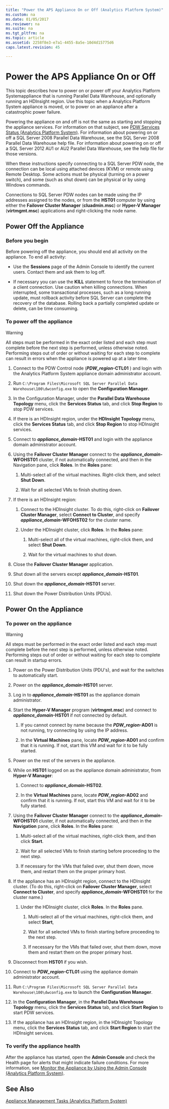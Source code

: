 ```yaml
---
title: "Power the APS Appliance On or Off (Analytics Platform System)"
ms.custom: na
ms.date: 01/05/2017
ms.reviewer: na
ms.suite: na
ms.tgt_pltfrm: na
ms.topic: article
ms.assetid: 2258f8e3-e7a1-4455-8a5e-10d4d15775d6
caps.latest.revision: 45

---
```

# Power the APS Appliance On or Off
This topic describes how to power on or power off your Analytics Platform Systemappliance that is running Parallel Data Warehouse, and optionally running an HDInsight region. Use this topic when a Analytics Platform System appliance is moved, or to power on an appliance after a catastrophic power failure.  
  
Powering the appliance on and off is not the same as starting and stopping the appliance services. For information on that subject, see [PDW Services Status &#40;Analytics Platform System&#41;](pdw-services-status.md). For information about powering on or off a SQL Server 2008 Parallel Data Warehouse, see the SQL Server 2008 Parallel Data Warehouse help file. For information about powering on or off a SQL Server 2012 AU1 or AU2 Parallel Data Warehouse, see the help file for those versions.  
  
When these instructions specify connecting to a SQL Server PDW node, the connection can be local using attached devices (KVM) or remote using Remote Desktop. Some actions must be physical (turning on a power switch), and some (such as shut down) can be physical or by using Windows commands.  
  
Connections to SQL Server PDW nodes can be made using the IP addresses assigned to the nodes, or from the **HST01** computer by using either the **Failover Cluster Manager** (**cluadmin.msc**) or **Hyper-V Manager** (**virtmgmt.msc**) applications and right-clicking the node name.  
  
## <a name="PowerOff"></a>Power Off the Appliance  
  
### Before you begin  
Before powering off the appliance, you should end all activity on the appliance. To end all activity:  
  
-   Use the **Sessions** page of the Admin Console to identify the current users. Contact them and ask them to log off.  
  
-   If necessary you can use the **KILL** statement to force the termination of a client connection. Use caution when killing connections. When interrupted, some transactional processes, such as a long running update, must rollback activity before SQL Server can complete the recovery of the database. Rolling back a partially completed update or delete, can be time consuming.  
  
### To power off the appliance  
  
> [!WARNING]  
> All steps must be performed in the exact order listed and each step must complete before the next step is performed, unless otherwise noted. Performing steps out of order or without waiting for each step to complete can result in errors when the appliance is powered up at a later time.  
  
1.  Connect to the PDW Control node (***PDW_region*-CTL01** ) and login with the Analytics Platform System appliance domain administrator account.  
  
2.  Run `C:\Program Files\Microsoft SQL Server Parallel Data Warehouse\100\dwconfig.exe` to open the **Configuration Manager**.  
  
3.  In the Configuration Manager, under the **Parallel Data Warehouse Topology** menu, click the **Services Status** tab, and click **Stop Region** to stop PDW services.  
  
4.  If there is an HDInsight region, under the **HDInsight Topology** menu, click the **Services Status** tab, and click **Stop Region** to stop HDInsight services.  
  
5.  Connect to ***appliance_domain*-HST01** and login with the appliance domain administrator account.  
  
6.  Using the **Failover Cluster Manager** connect to the ***appliance_domain*-WFOHST01** cluster, if not automatically connected, and then in the Navigation pane, click **Roles**. In the **Roles** pane:  
  
    1.  Multi-select all of the virtual machines. Right-click them, and select **Shut Down**.  
  
    2.  Wait for all selected VMs to finish shutting down.  
  
7.  If there is an HDInsight region:  
  
    1.  Connect to the HDInsight cluster. To do this, right-click on **Failover Cluster Manager**, select **Connect to Cluster**, and specify ***appliance_domain*-WFOHST02** for the cluster name.  
  
    2.  Under the HDInsight cluster, click **Roles**. In the **Roles** pane:  
  
        1.  Multi-select all of the virtual machines, right-click them, and select **Shut Down**.  
  
        2.  Wait for the virtual machines to shut down.  
  
8.  Close the **Failover Cluster Manager** application.  
  
9. Shut down all the servers except ***appliance_domain*-HST01**.  
  
10. Shut down the ***appliance_domain*-HST01** server.  
  
11. Shut down the Power Distribution Units (PDUs).  
  
## <a name="PowerOn"></a>Power On the Appliance  
  
### To power on the appliance  
  
> [!WARNING]  
> All steps must be performed in the exact order listed and each step must complete before the next step is performed, unless otherwise noted. Performing steps out of order or without waiting for each step to complete can result in startup errors.  
  
1.  Power on the Power Distribution Units (PDU's), and wait for the switches to automatically start.  
  
2.  Power on the ***appliance_domain*-HST01** server.  
  
3.  Log in to ***appliance_domain*-HST01** as the appliance domain administrator.  
  
4.  Start the **Hyper-V Manager** program (**virtmgmt.msc**) and connect to ***appliance_domain*-HST01** if not connected by default.  
  
    1.  If you cannot connect by name because the ***PDW_region*-AD01** is not running, try connecting by using the IP address.  
  
    2.  In the **Virtual Machines** pane, locate ***PDW_region*-AD01** and confirm that it is running. If not, start this VM and wait for it to be fully started.  
  
5.  Power on the rest of the servers in the appliance.  
  
6.  While on **HST01** logged on as the appliance domain administrator, from **Hyper-V Manager**:  
  
    1.  Connect to ***appliance_domain*-HST02**.  
  
    2.  In the **Virtual Machines** pane, locate ***PDW_region*-AD02** and confirm that it is running.  If not, start this VM and wait for it to be fully started.  
  
7.  Using the **Failover Cluster Manager** connect to the ***appliance_domain*-WFOHST01** cluster, if not automatically connected, and then in the **Navigation** pane, click **Roles**. In the **Roles** pane:  
  
    1.  Multi-select all of the virtual machines, right-click them, and then click **Start**.  
  
    2.  Wait for all selected VMs to finish starting before proceeding to the next step.  
  
    3.  If necessary for the VMs that failed over, shut them down, move them, and restart them on the proper primary host.  
  
8.  If the appliance has an HDInsight region, connect to the HDInsight cluster. (To do this, right-click on **Failover Cluster Manager**, select **Connect to Cluster**, and specify ***appliance_domain*-WFOHST01** for the cluster name.)  
  
    1.  Under the HDInsight cluster, click **Roles**. In the **Roles** pane.  
  
        1.  Multi-select all of the virtual machines, right-click them, and select **Start**,  
  
        2.  Wait for all selected VMs to finish starting before proceeding to the next step.  
  
        3.  If necessary for the VMs that failed over, shut them down, move them and restart them on the proper primary host.  
  
9. Disconnect from **HST01** if you wish.  
  
10. Connect to ***PDW_region*-CTL01** using the appliance domain administrator account.  
  
11. Run `C:\Program Files\Microsoft SQL Server Parallel Data Warehouse\100\dwconfig.exe` to launch the **Configuration Manager**.  
  
12. In the **Configuration Manager**, in the **Parallel Data Warehouse Topology** menu, click the **Services Status** tab, and click **Start Region** to start PDW services.  
  
13. If the appliance has an HDInsight region, in the HDInsight Topology menu, click the **Services Status** tab, and click **Start Region** to start the HDInsight services.  
  
### To verify the appliance health  
After the appliance has started, open the **Admin Console** and check the Health page for alerts that might indicate failure conditions. For more information, see [Monitor the Appliance by Using the Admin Console &#40;Analytics Platform System&#41;](monitor-the-appliance-by-using-the-admin-console.md).  
  
## See Also  
[Appliance Management Tasks &#40;Analytics Platform System&#41;](appliance-management-tasks.md)  
  
